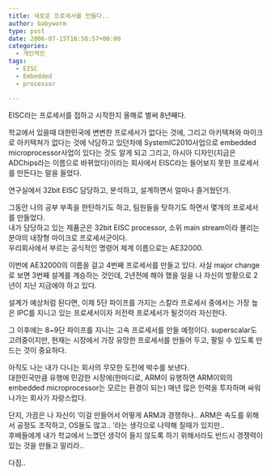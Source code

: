```yaml
---
title: 새로운 프로세서를 만들다..
author: babyworm
type: post
date: 2006-07-15T16:58:57+00:00
categories:
  - 개인적인
tags:
  - EISC
  - Embedded
  - processor

---
```

EISC라는 프로세서를 접하고 시작한지 올해로 벌써 8년째다. 

학교에서 있을때 대한민국에 변변한 프로세서가 없다는 것에, 그리고 아키텍쳐와 마이크로 아키텍쳐가 없다는 것에 낙담하고 있던차에 SystemIC2010사업으로 embedded microprocessor사업이 있다는 것도 알게 되고 그리고, 아시아 디자인(지금은 ADChips라는 이름으로 바뀌었다)이라는 회사에서 EISC라는 들어보지 못한 프로세서를 만든다는 말을 들었다.

연구실에서 32bit EISC 담당하고, 분석하고, 설계하면서 얼마나 즐거웠던가.

그동안 나의 공부 부족을 한탄하기도 하고, 팀원들을 탓하기도 하면서 몇개의 프로세서를 만들었다.  
내가 담당하고 있는 제품군은 32bit EISC processor, 소위 main stream이라 불리는 분야의 내장형 마이크로 프로세서군이다.  
우리회사에서 부르는 공식적인 명령어 체계 이름으로는 AE32000. 

이번에 AE32000의 이름을 걸고 4번째 프로세서를 만들고 있다. 사실 major change로 보면 3번째 설계를 계승하는 것인데, 2년전에 해야 했을 일을 나 자신의 방황으로 2년이 지난 지금에야 하고 있다.

설계가 예상처럼 된다면, 이제 5단 파이프를 가지는 스칼라 프로세서 중에서는 가장 높은 IPC를 지니고 있는 프로세서이자 저전력 프로세서가 될것이라 자신한다.

그 이후에는 8~9단 파이프를 지니는 고속 프로세서를 만들 예정이다. superscalar도 고려중이지만, 현재는 시장에서 가장 유망한 프로세서를 만들어 두고, 팔릴 수 있도록 만드는 것이 중요하다.

아직도 나는 내가 다니는 회사의 무모한 도전에 박수를 보낸다.  
대한민국만큼 유행에 민감한 시장에(한마디로, ARM이 유행하면 ARM이외의 embedded microprocessor는 모르는 환경이 되는) 매년 많은 인력을 투자하며 싸워 나가는 회사가 자랑스럽다.

단지, 가끔은 나 자신이 &#8216;이걸 만들어서 어떻게 ARM과 경쟁하나.. ARM은 속도를 위해서 공정도 조작하고, OS들도 많고.. &#8216;라는 생각으로 나약해 질때가 있지만..  
후배들에게 내가 학교에서 느꼈던 생각이 들지 않도록 하기 위해서라도 반드시 경쟁력이 있는 것을 만들고 말리라..

다짐..